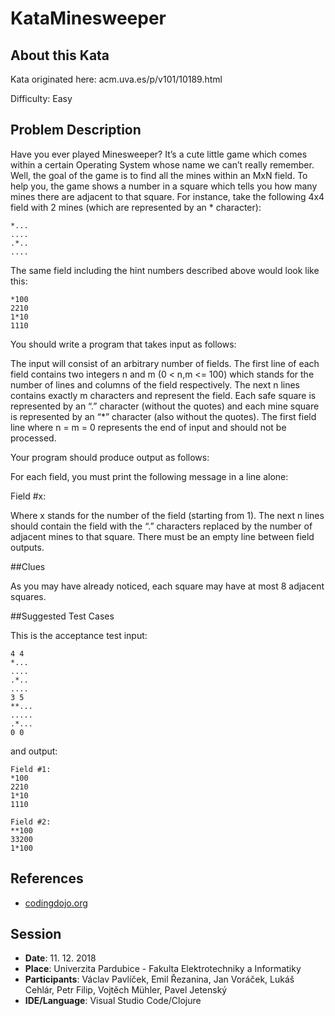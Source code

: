 # KataMinesweeper

## About this Kata
Kata originated here: acm.uva.es/p/v101/10189.html

Difficulty: Easy

## Problem Description

Have you ever played Minesweeper? It’s a cute little game which comes within a certain Operating System whose name we can’t really remember. Well, the goal of the game is to find all the mines within an MxN field. To help you, the game shows a number in a square which tells you how many mines there are adjacent to that square. For instance, take the following 4x4 field with 2 mines (which are represented by an * character):
```
*...
....
.*..
....
```
The same field including the hint numbers described above would look like this:
```
*100
2210
1*10
1110
```
You should write a program that takes input as follows:

The input will consist of an arbitrary number of fields. The first line of each field contains two integers n and m (0 < n,m <= 100) which stands for the number of lines and columns of the field respectively. The next n lines contains exactly m characters and represent the field. Each safe square is represented by an “.” character (without the quotes) and each mine square is represented by an “*” character (also without the quotes). The first field line where n = m = 0 represents the end of input and should not be processed.

Your program should produce output as follows:

For each field, you must print the following message in a line alone:

Field #x:

Where x stands for the number of the field (starting from 1). The next n lines should contain the field with the “.” characters replaced by the number of adjacent mines to that square. There must be an empty line between field outputs.

##Clues

As you may have already noticed, each square may have at most 8 adjacent squares.

##Suggested Test Cases

This is the acceptance test input:
```
4 4
*...
....
.*..
....
3 5
**...
.....
.*...
0 0
```
and output:
```
Field #1:
*100
2210
1*10
1110

Field #2:
**100
33200
1*100
```
## References

- [codingdojo.org](http://codingdojo.org/kata/Minesweeper/)

## Session

- **Date**: 11. 12. 2018
- **Place**: Univerzita Pardubice - Fakulta Elektrotechniky a Informatiky
- **Participants**: Václav Pavlíček, Emil Řezanina, Jan Voráček, Lukáš Cehlár, Petr Filip, Vojtěch Mühler, Pavel Jetenský
- **IDE/Language**: Visual Studio Code/Clojure